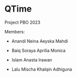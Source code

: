 # QTime
Project PBO 2023

Members:

- Anandi Neina Aeyska Mahdi

- Baiq Soraya Aprilia Monica

- Islam Anasta Irawan

- Lalu Mischa Khalqin Adhiguna